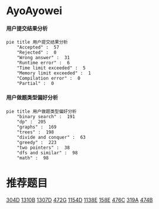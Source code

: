 # AyoAyowei

<!-- tabs:start -->



#### **用户提交结果分析**

```mermaid
pie title 用户提交结果分析
    "Accepted" :  57
    "Rejected" :  0
    "Wrong answer" :  31
    "Runtime error" :  6
    "Time limit exceeded" :  5
    "Memory limit exceeded" :  1
    "Compilation error" :  0
    "Partial" :  0
```

#### **用户做题类型偏好分析**

```mermaid
pie title 用户做题类型偏好分析
    "binary search" :  191
    "dp" :  205
    "graphs" :  169
    "trees" :  198
    "divide and conquer" :  63
    "greedy" :  223
    "two pointers" :  38
    "dfs and similar" :  98
    "math" :  98
```



<!-- tabs:end -->
# 推荐题目
[304D](https://codeforces.com/contest/304/problem/D)
[1310B](https://codeforces.com/contest/1310/problem/B)
[1307D](https://codeforces.com/contest/1307/problem/D)
[472G](https://codeforces.com/contest/472/problem/G)
[1154D](https://codeforces.com/contest/1154/problem/D)
[1138E](https://codeforces.com/contest/1138/problem/E)
[158E](https://codeforces.com/contest/158/problem/E)
[476C](https://codeforces.com/contest/476/problem/C)
[319A](https://codeforces.com/contest/319/problem/A)
[474B](https://codeforces.com/contest/474/problem/B)
